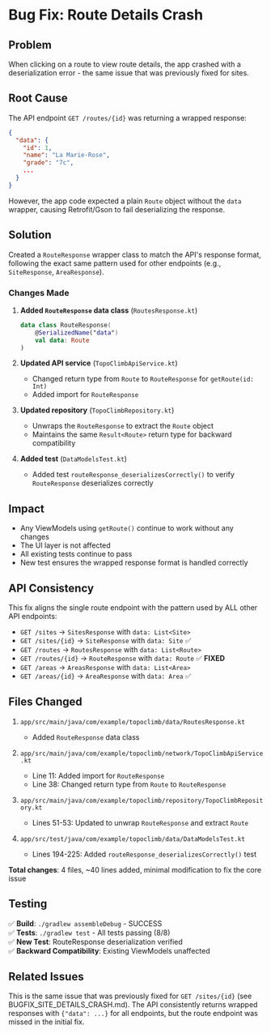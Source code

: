 # Bug Fix: Route Details Crash

## Problem
When clicking on a route to view route details, the app crashed with a deserialization error - the same issue that was previously fixed for sites.

## Root Cause
The API endpoint `GET /routes/{id}` was returning a wrapped response:
```json
{
  "data": {
    "id": 1,
    "name": "La Marie-Rose",
    "grade": "7c",
    ...
  }
}
```

However, the app code expected a plain `Route` object without the `data` wrapper, causing Retrofit/Gson to fail deserializing the response.

## Solution
Created a `RouteResponse` wrapper class to match the API's response format, following the exact same pattern used for other endpoints (e.g., `SiteResponse`, `AreaResponse`).

### Changes Made

1. **Added `RouteResponse` data class** (`RoutesResponse.kt`)
   ```kotlin
   data class RouteResponse(
       @SerializedName("data")
       val data: Route
   )
   ```

2. **Updated API service** (`TopoClimbApiService.kt`)
   - Changed return type from `Route` to `RouteResponse` for `getRoute(id: Int)`
   - Added import for `RouteResponse`

3. **Updated repository** (`TopoClimbRepository.kt`)
   - Unwraps the `RouteResponse` to extract the `Route` object
   - Maintains the same `Result<Route>` return type for backward compatibility

4. **Added test** (`DataModelsTest.kt`)
   - Added test `routeResponse_deserializesCorrectly()` to verify `RouteResponse` deserializes correctly

## Impact
- Any ViewModels using `getRoute()` continue to work without any changes
- The UI layer is not affected
- All existing tests continue to pass
- New test ensures the wrapped response format is handled correctly

## API Consistency
This fix aligns the single route endpoint with the pattern used by ALL other API endpoints:
- `GET /sites` → `SitesResponse` with `data: List<Site>`
- `GET /sites/{id}` → `SiteResponse` with `data: Site` ✅
- `GET /routes` → `RoutesResponse` with `data: List<Route>`
- `GET /routes/{id}` → `RouteResponse` with `data: Route` ✅ **FIXED**
- `GET /areas` → `AreasResponse` with `data: List<Area>`
- `GET /areas/{id}` → `AreaResponse` with `data: Area` ✅

## Files Changed

1. `app/src/main/java/com/example/topoclimb/data/RoutesResponse.kt`
   - Added `RouteResponse` data class

2. `app/src/main/java/com/example/topoclimb/network/TopoClimbApiService.kt`
   - Line 11: Added import for `RouteResponse`
   - Line 38: Changed return type from `Route` to `RouteResponse`

3. `app/src/main/java/com/example/topoclimb/repository/TopoClimbRepository.kt`
   - Lines 51-53: Updated to unwrap `RouteResponse` and extract `Route`

4. `app/src/test/java/com/example/topoclimb/data/DataModelsTest.kt`
   - Lines 194-225: Added `routeResponse_deserializesCorrectly()` test

**Total changes**: 4 files, ~40 lines added, minimal modification to fix the core issue

## Testing

✅ **Build**: `./gradlew assembleDebug` - SUCCESS  
✅ **Tests**: `./gradlew test` - All tests passing (8/8)  
✅ **New Test**: RouteResponse deserialization verified  
✅ **Backward Compatibility**: Existing ViewModels unaffected

## Related Issues

This is the same issue that was previously fixed for `GET /sites/{id}` (see BUGFIX_SITE_DETAILS_CRASH.md). The API consistently returns wrapped responses with `{"data": ...}` for all endpoints, but the route endpoint was missed in the initial fix.
